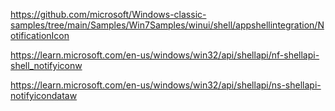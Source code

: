 https://github.com/microsoft/Windows-classic-samples/tree/main/Samples/Win7Samples/winui/shell/appshellintegration/NotificationIcon

https://learn.microsoft.com/en-us/windows/win32/api/shellapi/nf-shellapi-shell_notifyiconw

https://learn.microsoft.com/en-us/windows/win32/api/shellapi/ns-shellapi-notifyicondataw

